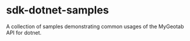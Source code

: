 # sdk-dotnet-samples
A collection of samples demonstrating common usages of the MyGeotab API for dotnet.
